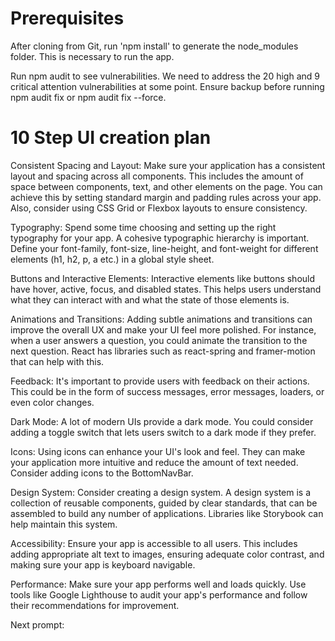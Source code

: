 # Prerequisites


After cloning from Git, run 'npm install' to generate the node_modules folder. This is necessary to run the app.

Run npm audit to see vulnerabilities. We need to address the 20 high and 9 critical attention vulnerabilities at some point. Ensure backup before running npm audit fix or npm audit fix --force.

# 10 Step UI creation plan

Consistent Spacing and Layout: Make sure your application has a consistent layout and spacing across all components. This includes the amount of space between components, text, and other elements on the page. You can achieve this by setting standard margin and padding rules across your app. Also, consider using CSS Grid or Flexbox layouts to ensure consistency.

Typography: Spend some time choosing and setting up the right typography for your app. A cohesive typographic hierarchy is important. Define your font-family, font-size, line-height, and font-weight for different elements (h1, h2, p, a etc.) in a global style sheet.

Buttons and Interactive Elements: Interactive elements like buttons should have hover, active, focus, and disabled states. This helps users understand what they can interact with and what the state of those elements is.

Animations and Transitions: Adding subtle animations and transitions can improve the overall UX and make your UI feel more polished. For instance, when a user answers a question, you could animate the transition to the next question. React has libraries such as react-spring and framer-motion that can help with this.

Feedback: It's important to provide users with feedback on their actions. This could be in the form of success messages, error messages, loaders, or even color changes.

Dark Mode: A lot of modern UIs provide a dark mode. You could consider adding a toggle switch that lets users switch to a dark mode if they prefer.

Icons: Using icons can enhance your UI's look and feel. They can make your application more intuitive and reduce the amount of text needed. Consider adding icons to the BottomNavBar.

Design System: Consider creating a design system. A design system is a collection of reusable components, guided by clear standards, that can be assembled to build any number of applications. Libraries like Storybook can help maintain this system.

Accessibility: Ensure your app is accessible to all users. This includes adding appropriate alt text to images, ensuring adequate color contrast, and making sure your app is keyboard navigable.

Performance: Make sure your app performs well and loads quickly. Use tools like Google Lighthouse to audit your app's performance and follow their recommendations for improvement.

Next prompt:
